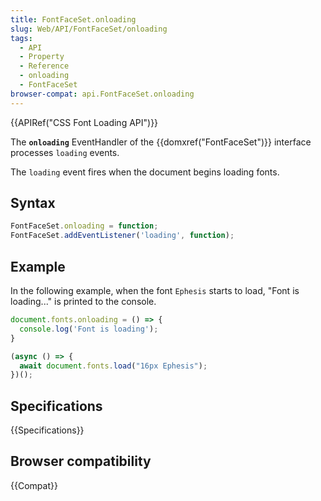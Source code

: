 ```yaml
---
title: FontFaceSet.onloading
slug: Web/API/FontFaceSet/onloading
tags:
  - API
  - Property
  - Reference
  - onloading
  - FontFaceSet
browser-compat: api.FontFaceSet.onloading
---
```

{{APIRef("CSS Font Loading API")}}

The **`onloading`** EventHandler of the {{domxref("FontFaceSet")}} interface processes `loading` events.

The `loading` event fires when the document begins loading fonts.

## Syntax

```js
FontFaceSet.onloading = function;
FontFaceSet.addEventListener('loading', function);
```

## Example

In the following example, when the font `Ephesis` starts to load, "Font is loading..." is printed to the console.

```js
document.fonts.onloading = () => {
  console.log('Font is loading');
}

(async () => {
  await document.fonts.load("16px Ephesis");
})();
```

## Specifications

{{Specifications}}

## Browser compatibility

{{Compat}}

